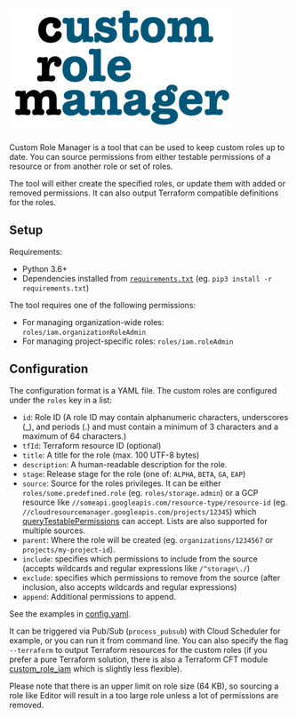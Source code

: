 # ![Custom Role Manager](img/logo.png "Custom Role Manager")

Custom Role Manager is a tool that can be used to keep custom roles up to date. You can
source permissions from either testable permissions of a resource or from another role or
set of roles.

The tool will either create the specified roles, or update them with added or removed
permissions. It can also output Terraform compatible definitions for the roles.

## Setup

Requirements:

  - Python 3.6+
  - Dependencies installed from [`requirements.txt`](requirements.txt) 
    (eg. `pip3 install -r requirements.txt`)

The tool requires one of the following permissions:

  - For managing organization-wide roles: `roles/iam.organizationRoleAdmin`
  - For managing project-specific roles: `roles/iam.roleAdmin`

## Configuration

The configuration format is a YAML file. The custom roles are configured under the `roles`
key in a list:

  - `id`: Role ID (A role ID may contain alphanumeric characters, underscores (_), and periods (.) and must 
     contain a minimum of 3 characters and a maximum of 64 characters.)
  - `tfId`: Terraform resource ID (optional)
  - `title`: A title for the role (max. 100 UTF-8 bytes)
  - `description`: A human-readable description for the role.
  - `stage`: Release stage for the role (one of: `ALPHA`, `BETA`, `GA`, `EAP`)
  - `source`: Source for the roles privileges. It can be either `roles/some.predefined.role` 
    (eg. `roles/storage.admin`) or a GCP resource like `//someapi.googleapis.com/resource-type/resource-id` 
    (eg. `//cloudresourcemanager.googleapis.com/projects/12345`) which [queryTestablePermissions](https://cloud.google.com/iam/docs/reference/rest/v1/permissions/queryTestablePermissions) can accept.
    Lists are also supported for multiple sources.
  - `parent`: Where the role will be created (eg. `organizations/1234567` or `projects/my-project-id`).
  - `include`: specifies which permissions to include from the source (accepts wildcards and regular expressions like `/^storage\./`)
  - `exclude`: specifies which permissions to remove from the source (after inclusion, also accepts wildcards and regular expressions)
  - `append`: Additional permissions to append.
  
See the examples in [config.yaml](config.yaml).

It can be triggered via Pub/Sub (`process_pubsub`) with Cloud Scheduler for example, 
or you can run it from command line. You can also specify the flag `--terraform` to
output Terraform resources for the custom roles (if you prefer a pure Terraform solution,
there is also a Terraform CFT module [custom_role_iam](https://github.com/terraform-google-modules/terraform-google-iam/tree/master/modules/custom_role_iam)
which is slightly less flexible).

Please note that there is an upper limit on role size (64 KB), so sourcing a role
like Editor will result in a too large role unless a lot of permissions are removed.
